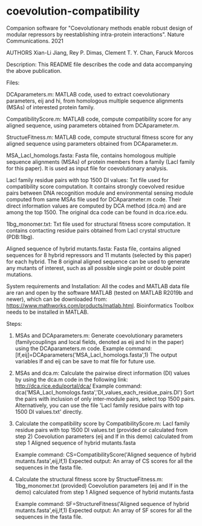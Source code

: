 # coevolution-compatibility
Companion software for "Coevolutionary methods enable robust design of modular repressors by reestablishing intra-protein interactions". Nature Communications. 2021

AUTHORS
Xian-Li Jiang, Rey P. Dimas, Clement T. Y. Chan, Faruck Morcos

Description: This README file describes the code and data accompanying the above publication.

Files:

DCAparameters.m: MATLAB code, used to extract coevolutionary parameters, eij and hi, from homologous multiple sequence alignments (MSAs) of interested protein family. 

CompatibilityScore.m: MATLAB code, compute compatibility score for any aligned sequence, using parameters obtained from DCAparameter.m.

StructueFitness.m: MATLAB code, compute structural fitness score for any aligned sequence using parameters obtained from DCAparameter.m.

MSA_LacI_homologs.fasta: Fasta file, contains homologous multiple sequence alignments (MSAs) of protein members from a family (LacI family for this paper). It is used as input file for coevolutionary analysis. 

LacI family residue pairs with top 1500 DI values: Txt file used for compatibility score computation. It contains strongly coevolved residue pairs between DNA recognition module and environmental sensing module computed from same MSAs file used for DCAparameter.m code. Their direct information values are computed by DCA method (dca.m) and are among the top 1500. The original dca code can be found in dca.rice.edu.

1lbg_monomer.txt: Txt file used for structural fitness score computation. It contains contacting residue pairs obtained from LacI crystal structure (PDB:1lbg).

Aligned sequence of hybrid mutants.fasta: Fasta file, contains aligned sequences for 8 hybrid repressors and 11 mutants (selected by this paper) for each hybrid. The 8 original aligned sequence can be used to generate any mutants of interest, such as all possible single point or double point mutations.


System requirements and Installation:
All the codes and MATLAB data file are ran and open by the software MATLAB (tested on MATLAB R2019b and newer), which can be downloaded from: https://www.mathworks.com/products/matlab.html.
Bioinformatics Toolbox needs to be installed in MATLAB.


Steps:


1. MSAs and DCAparameters.m:
	Generate coevolutionary parameters (familycouplings and local fields, denoted as eij and hi in the paper) using the DCAparameters.m code. 
	Example command: [lf,eij]=DCAparameters('MSA_LacI_homologs.fasta',1)
	The output variables lf and eij can be save to mat file for future use.

2. MSAs and dca.m:
	Calculate the pairwise direct information (DI) values by using the dca.m code in the following link: http://dca.rice.edu/portal/dca/
	Example command: dca('MSA_LacI_homologs.fasta','DI_values_each_residue_pairs.DI')
	Sort the pairs with inclusion of only inter-module pairs, select top 1500 pairs.
	Alternatively, you can use the file 'LacI family residue pairs with top 1500 DI values.txt' directly.

3. Calculate the compatibility score by CompatibilityScore.m: 
	LacI family residue pairs with top 1500 DI values.txt (provided or calculated from step 2)
	Coevolution parameters (eij and lf in this demo) calculated from step 1
	Aligned sequence of hybrid mutants.fasta

	Example command: CS=CompatibilityScore('Aligned sequence of hybrid mutants.fasta',eij,lf,1)
	Expected output: An array of CS scores for all the sequences in the fasta file.

4. Calculate the structural fitness score by StructueFitness.m: 
	1lbg_monomer.txt (provided)
	Coevolution parameters (eij and lf in the demo) calculated from step 1
	Aligned sequence of hybrid mutants.fasta

	Example command: SF=StructureFitness('Aligned sequence of hybrid mutants.fasta',eij,lf,1)
	Expected output: An array of SF scores for all the sequences in the fasta file.
